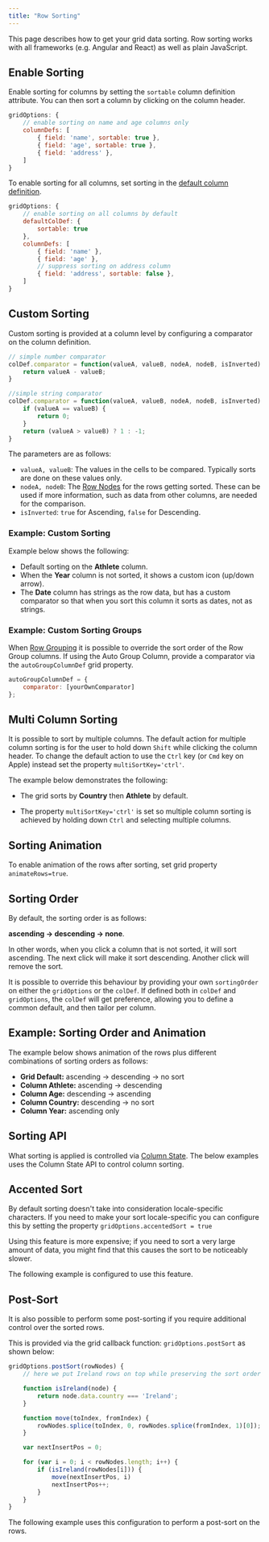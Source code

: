 ```yaml
---
title: "Row Sorting"
---
```


This page describes how to get your grid data sorting. Row sorting works with all frameworks
(e.g. Angular and React) as well as plain JavaScript.


## Enable Sorting

Enable sorting for columns by setting the `sortable` column definition attribute.
You can then sort a column by clicking on the column header.

```js
gridOptions: {
    // enable sorting on name and age columns only
    columnDefs: [
        { field: 'name', sortable: true },
        { field: 'age', sortable: true },
        { field: 'address' },
    ]
}
```

To enable sorting for all columns, set sorting in the [default column definition](../column-definitions/#default-column-definitions).
    

```js
gridOptions: {
    // enable sorting on all columns by default
    defaultColDef: {
        sortable: true
    },
    columnDefs: [
        { field: 'name' },
        { field: 'age' },
        // suppress sorting on address column
        { field: 'address', sortable: false },
    ]
}
```

## Custom Sorting


Custom sorting is provided at a column level by configuring a comparator on the column definition.


```js
// simple number comparator
colDef.comparator = function(valueA, valueB, nodeA, nodeB, isInverted) {
    return valueA - valueB;
}

//simple string comparator
colDef.comparator = function(valueA, valueB, nodeA, nodeB, isInverted) {
    if (valueA == valueB) {
        return 0;
    }
    return (valueA > valueB) ? 1 : -1;
}
```

The parameters are as follows:

- `valueA, valueB`: The values in the cells to be compared. Typically sorts are done on these values only.
- `nodeA, nodeB`: The [Row Nodes](../javascript-grid-row-node/) for the rows getting sorted. These can be used if more information, such as data from other columns, are needed for the comparison.
- `isInverted`: `true` for Ascending, `false` for Descending.


### Example: Custom Sorting

Example below shows the following:

- Default sorting on the **Athlete** column.
- When the **Year** column is not sorted, it shows a custom icon (up/down arrow).
- The **Date** column has strings as the row data, but has a custom comparator so that when you sort this column it sorts as dates, not as strings.

<grid-example title='Custom Sorting' name='custom-sorting' type='generated'></grid-example>

### Example: Custom Sorting Groups

When [Row Grouping](../row-grouping/) it is possible to override the sort order of the Row Group columns. If using the Auto Group Column, provide a comparator via the `autoGroupColumnDef` grid property.

```js
autoGroupColumnDef = {
    comparator: [yourOwnComparator]
};
```

<grid-example title='Custom Sorting Groups' name='custom-sorting-groups' type='generated' options='{ "enterprise": true }'></grid-example>

## Multi Column Sorting


It is possible to sort by multiple columns. The default action for multiple column sorting is for
the user to hold down `Shift` while clicking the column header. To change the default action to use
the `Ctrl` key (or `Cmd` key on Apple) instead set the property `multiSortKey='ctrl'`.

The example below demonstrates the following:

- The grid sorts by **Country** then **Athlete** by default.

- The property `multiSortKey='ctrl'` is set so multiple column sorting is achieved by holding down `Ctrl` and selecting multiple columns.

<grid-example title='Multi Column Sort' name='multi-column' type='generated'></grid-example>

## Sorting Animation

To enable animation of the rows after sorting, set grid property `animateRows=true`.

## Sorting Order


By default, the sorting order is as follows:

**ascending -> descending -> none**.


In other words, when you click a column that is not sorted, it will sort ascending. The next click
will make it sort descending. Another click will remove the sort.

It is possible to override this behaviour by providing your own `sortingOrder` on either
the `gridOptions` or the `colDef`. If defined both in `colDef` and
`gridOptions`, the `colDef` will get preference, allowing you to define a common default,
and then tailor per column.


## Example: Sorting Order and Animation


The example below shows animation of the rows plus different combinations of sorting orders as follows:

    
- **Grid Default:** ascending -> descending -> no sort
- **Column Athlete:** ascending -> descending
- **Column Age:** descending -> ascending
- **Column Country:** descending -> no sort 
- **Column Year:** ascending only


<grid-example title='Sorting Order and Animation' name='sorting-order-and-animation' type='generated'></grid-example>

## Sorting API

What sorting is applied is controlled via [Column State](../column-state/). The below examples uses the Column State API to control column sorting.

<grid-example title='Sorting API' name='sorting-api' type='generated'></grid-example>

## Accented Sort


By default sorting doesn't take into consideration locale-specific characters. If you need to make your sort
locale-specific you can configure this by setting the property `gridOptions.accentedSort = true`

Using this feature is more expensive; if you need to sort a very large amount of data, you might find that this
causes the sort to be noticeably slower.

The following example is configured to use this feature.

<grid-example title='Accented Sort' name='accented-sort' type='generated'></grid-example>

## Post-Sort

It is also possible to perform some post-sorting if you require additional control over the sorted rows.

This is provided via the grid callback function: `gridOptions.postSort` as shown below:

```js
gridOptions.postSort(rowNodes) {
    // here we put Ireland rows on top while preserving the sort order

    function isIreland(node) {
        return node.data.country === 'Ireland';
    }

    function move(toIndex, fromIndex) {
        rowNodes.splice(toIndex, 0, rowNodes.splice(fromIndex, 1)[0]);
    }

    var nextInsertPos = 0;

    for (var i = 0; i < rowNodes.length; i++) {
        if (isIreland(rowNodes[i])) {
            move(nextInsertPos, i)
            nextInsertPos++;
        }
    }
}
```


The following example uses this configuration to perform a post-sort on the rows.


<grid-example title='Post Sort' name='post-sort' type='generated'></grid-example>

